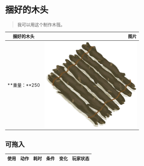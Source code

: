 # 捆好的木头  
> 我可以用这个制作木筏。  
  
  捆好的木头  |   图片   
 ----  |  ----:   
 **重量：**250  |  <img decoding="async" src="Sprite/TiedWood.png" href="a.md" style="max-width:300px;max-height:300px;">   
  
## 可拖入  
使用  |  动作  |  耗时  |  条件  |  变化  |  玩家状态  
----  |  ----  |  ----  |  ----  |  ----  |  ----  


<script>document.title="捆好的木头 - 卡牌生存百科 Card Survival Wiki";</script>